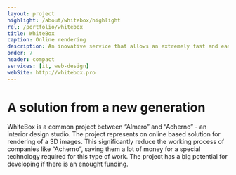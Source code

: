 ```yaml
---
layout: project
highlight: /about/whitebox/highlight
rel: /portfolio/whitebox
title: WhiteBox
caption: Online rendering
description: An inovative service that allows an extremely fast and easily online rendering. The cloud service provides an processing power for a computer visualizations.
order: 7
header: compact
services: [it, web-design]
webSite: http://whitebox.pro
---
```

# A solution from a new generation
WhiteBox is a common project between “Almero” and “Acherno” - an interior design studio.
The project represents on online based solution for rendering of a 3D images. This significantly reduce the working process of companies like “Acherno”, saving them a lot of money for a special technology required for this type of work. The project has a big potential for developing if there is an enought funding.